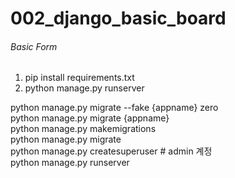 # 002_django_basic_board
###### Basic Form

1. pip install requirements.txt
2. python manage.py runserver

python manage.py migrate --fake {appname} zero<br>
python manage.py migrate {appname}<br>
python manage.py makemigrations<br>
python manage.py migrate<br>
python manage.py createsuperuser # admin 계정<br>
python manage.py runserver